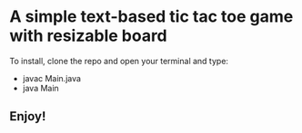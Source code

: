 # A simple text-based tic tac toe game with resizable board #
To install, clone the repo and open your terminal and type:
- javac Main.java
- java Main
## Enjoy! ##
